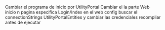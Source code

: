 Cambiar el programa de inicio por UtilityPortal
Cambiar el la parte Web inicio n pagina especifica Login/Index
en el web config buscar el connectionStrings UtilityPortalEntities y cambiar las credenciales
recompliar antes de ejecutar